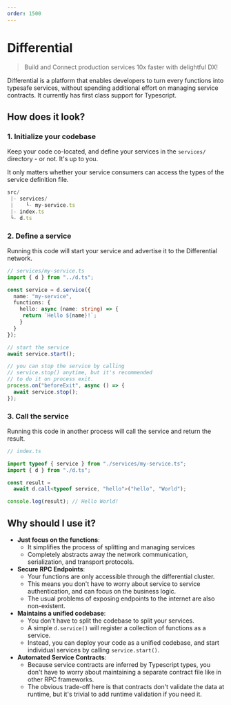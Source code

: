 ```yaml
---
order: 1500
---
```


# Differential

> Build and Connect production services 10x faster with delightful DX!

Differential is a platform that enables developers to turn every functions into typesafe services, without spending additional effort on managing service contracts. It currently has first class support for Typescript.

## How does it look?

### 1. Initialize your codebase

Keep your code co-located, and define your services in the `services/` directory - or not. It's up to you. 

It only matters whether your service consumers can access the types of the service definition file.

```ts
src/
 |- services/
 |    └- my-service.ts
 |- index.ts
 └- d.ts
```

### 2. Define a service

Running this code will start your service and advertise it to the Differential network.

```ts
// services/my-service.ts
import { d } from "../d.ts";

const service = d.service({
  name: "my-service",
  functions: {
    hello: async (name: string) => {
     return `Hello ${name}!`;
    }
  }
});

// start the service
await service.start();

// you can stop the service by calling 
// service.stop() anytime, but it's recommended 
// to do it on process exit.
process.on("beforeExit", async () => {
  await service.stop();
});
```

### 3. Call the service

Running this code in another process will call the service and return the result.

```ts
// index.ts

import typeof { service } from "./services/my-service.ts";
import { d } from "./d.ts";

const result = 
  await d.call<typeof service, "hello">("hello", "World");

console.log(result); // Hello World!
```

## Why should I use it?
- **Just focus on the functions**: 
  - It simplifies the process of splitting and managing services
  - Completely abstracts away the network communication, serialization, and transport protocols.
- **Secure RPC Endpoints**: 
  - Your functions are only accessible through the differential cluster. 
  - This means you don't have to worry about service to service authentication, and can focus on the business logic. 
  - The usual problems of exposing endpoints to the internet are also non-existent.
- **Maintains a unified codebase**: 
  - You don't have to split the codebase to split your services. 
  - A simple `d.service()` will register a collection of functions as a service.
  - Instead, you can deploy your code as a unified codebase, and start individual services by calling `service.start()`.
- **Automated Service Contracts**: 
  - Because service contracts are inferred by Typescript types, you don't have to worry about maintaining a separate contract file like in other RPC frameworks.
  - The obvious trade-off here is that contracts don't validate the data at runtime, but it's trivial to add runtime validation if you need it.
